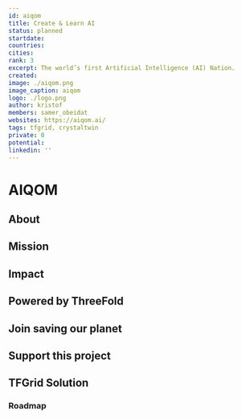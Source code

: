 ```yaml
---
id: aiqom
title: Create & Learn AI
status: planned
startdate: 
countries:
cities: 
rank: 3
excerpt: The world’s first Artificial Intelligence (AI) Nation.
created:
image: ./aiqom.png
image_caption: aiqom
logo: ./logo.png
author: kristof
members: samer_obeidat
websites: https://aiqom.ai/
tags: tfgrid, crystaltwin
private: 0
potential:
linkedin: ''
---
```


# AIQOM

## About


## Mission


## Impact


## Powered by ThreeFold


## Join saving our planet
 

## Support this project


## TFGrid Solution

### Roadmap


